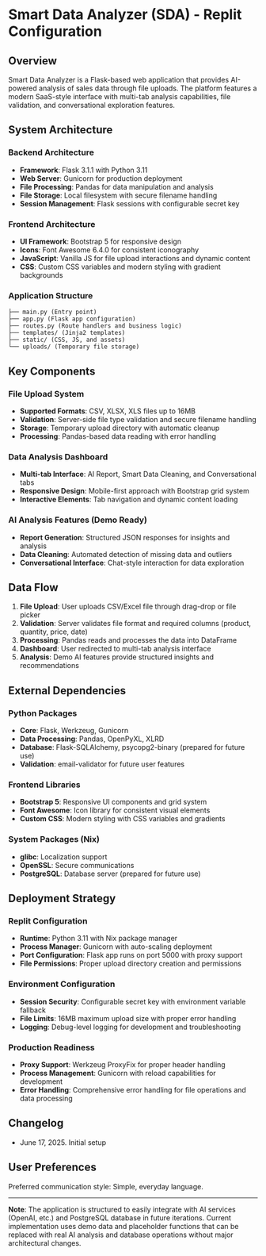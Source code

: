 # Smart Data Analyzer (SDA) - Replit Configuration

## Overview

Smart Data Analyzer is a Flask-based web application that provides AI-powered analysis of sales data through file uploads. The platform features a modern SaaS-style interface with multi-tab analysis capabilities, file validation, and conversational exploration features.

## System Architecture

### Backend Architecture
- **Framework**: Flask 3.1.1 with Python 3.11
- **Web Server**: Gunicorn for production deployment
- **File Processing**: Pandas for data manipulation and analysis
- **File Storage**: Local filesystem with secure filename handling
- **Session Management**: Flask sessions with configurable secret key

### Frontend Architecture
- **UI Framework**: Bootstrap 5 for responsive design
- **Icons**: Font Awesome 6.4.0 for consistent iconography
- **JavaScript**: Vanilla JS for file upload interactions and dynamic content
- **CSS**: Custom CSS variables and modern styling with gradient backgrounds

### Application Structure
```
├── main.py (Entry point)
├── app.py (Flask app configuration)
├── routes.py (Route handlers and business logic)
├── templates/ (Jinja2 templates)
├── static/ (CSS, JS, and assets)
└── uploads/ (Temporary file storage)
```

## Key Components

### File Upload System
- **Supported Formats**: CSV, XLSX, XLS files up to 16MB
- **Validation**: Server-side file type validation and secure filename handling
- **Storage**: Temporary upload directory with automatic cleanup
- **Processing**: Pandas-based data reading with error handling

### Data Analysis Dashboard
- **Multi-tab Interface**: AI Report, Smart Data Cleaning, and Conversational tabs
- **Responsive Design**: Mobile-first approach with Bootstrap grid system
- **Interactive Elements**: Tab navigation and dynamic content loading

### AI Analysis Features (Demo Ready)
- **Report Generation**: Structured JSON responses for insights and analysis
- **Data Cleaning**: Automated detection of missing data and outliers
- **Conversational Interface**: Chat-style interaction for data exploration

## Data Flow

1. **File Upload**: User uploads CSV/Excel file through drag-drop or file picker
2. **Validation**: Server validates file format and required columns (product, quantity, price, date)
3. **Processing**: Pandas reads and processes the data into DataFrame
4. **Dashboard**: User redirected to multi-tab analysis interface
5. **Analysis**: Demo AI features provide structured insights and recommendations

## External Dependencies

### Python Packages
- **Core**: Flask, Werkzeug, Gunicorn
- **Data Processing**: Pandas, OpenPyXL, XLRD
- **Database**: Flask-SQLAlchemy, psycopg2-binary (prepared for future use)
- **Validation**: email-validator for future user features

### Frontend Libraries
- **Bootstrap 5**: Responsive UI components and grid system
- **Font Awesome**: Icon library for consistent visual elements
- **Custom CSS**: Modern styling with CSS variables and gradients

### System Packages (Nix)
- **glibc**: Localization support
- **OpenSSL**: Secure communications
- **PostgreSQL**: Database server (prepared for future use)

## Deployment Strategy

### Replit Configuration
- **Runtime**: Python 3.11 with Nix package manager
- **Process Manager**: Gunicorn with auto-scaling deployment
- **Port Configuration**: Flask app runs on port 5000 with proxy support
- **File Permissions**: Proper upload directory creation and permissions

### Environment Configuration
- **Session Security**: Configurable secret key with environment variable fallback
- **File Limits**: 16MB maximum upload size with proper error handling
- **Logging**: Debug-level logging for development and troubleshooting

### Production Readiness
- **Proxy Support**: Werkzeug ProxyFix for proper header handling
- **Process Management**: Gunicorn with reload capabilities for development
- **Error Handling**: Comprehensive error handling for file operations and data processing

## Changelog
- June 17, 2025. Initial setup

## User Preferences

Preferred communication style: Simple, everyday language.

---

**Note**: The application is structured to easily integrate with AI services (OpenAI, etc.) and PostgreSQL database in future iterations. Current implementation uses demo data and placeholder functions that can be replaced with real AI analysis and database operations without major architectural changes.